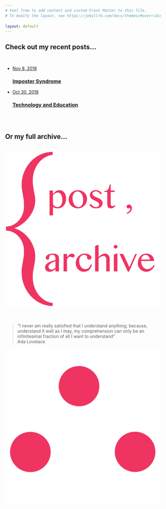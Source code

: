 ```yaml
---
# Feel free to add content and custom Front Matter to this file.
# To modify the layout, see https://jekyllrb.com/docs/themes/#overriding-theme-defaults

layout: default
---
```

<div>
<h2 class="heading">Check out my recent posts...</h2>
<br>
<div class="recent-posts">
  <ul class="post-list">
    <a class="post-link" href="{{ site.baseurl }}{% post_url 2018-11-08-impostersyndrome %}">
    <li class="card"><span class="post-meta">Nov 8, 2018</span>
      <h3 class="card-link">Imposter Syndrome</h3>
        </li>
      </a>
      <a class="post-link" href="{{ site.baseurl }}{% post_url 2018-10-27-techeducation %}">
      <li class="card"><span class="post-meta">Oct 30, 2018</span>
        <h3 class="card-link">Technology and Education</h3>
          </li>
        </a>
  </ul>
  </div>
  <br><br>
  <h2 class="heading">Or my full archive...</h2>
  <br>
  <div class="archive-link">
  <a href="archive.html"><img class="archive-img" src="archive2.png"/></a>
  </div>
  <br><br>
  <div class="quote">
    <blockquote>"I never am really satisfied that I understand anything; because, understand it well as I may, my comprehension can only be an infinitesimal fraction of all I want to understand"<br>Ada Lovelace</blockquote>
  </div>
  <div class="break-wrap">
    <img class="break" src="therefore.png"/>
  </div>
  </div>
